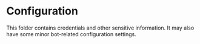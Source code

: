 # Configuration
This folder contains credentials and other sensitive information. It may also have some minor bot-related configuration settings. 